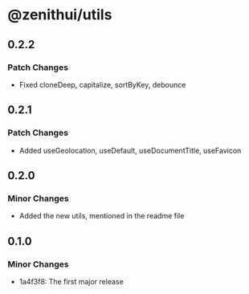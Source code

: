 # @zenithui/utils

## 0.2.2

### Patch Changes

- Fixed cloneDeep, capitalize, sortByKey, debounce

## 0.2.1

### Patch Changes

- Added useGeolocation, useDefault, useDocumentTitle, useFavicon

## 0.2.0

### Minor Changes

- Added the new utils, mentioned in the readme file

## 0.1.0

### Minor Changes

- 1a4f3f8: The first major release
